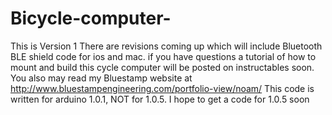 Bicycle-computer-
=================
This is Version 1
There are revisions coming up which will include Bluetooth BLE shield code for ios and mac. 
if you have questions a tutorial of how to mount and build this cycle computer will be posted on instructables soon. 
You also may read my Bluestamp website at http://www.bluestampengineering.com/portfolio-view/noam/
This code is written for arduino 1.0.1, NOT for 1.0.5. I hope to get a code for 1.0.5 soon 
